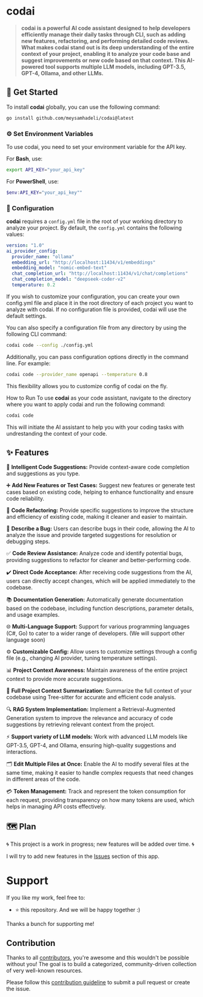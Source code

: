 # codai

> **codai is a powerful AI code assistant designed to help developers efficiently manage their daily tasks through CLI, such as adding new features, refactoring,
and performing detailed code reviews. What makes codai stand out is its deep understanding of the entire context of your project, 
enabling it to analyze your code base and suggest improvements or new code based on that context. This AI-powered tool supports multiple
LLM models, including GPT-3.5, GPT-4, Ollama, and other LLMs.**

## 🚀 Get Started
To install **codai** globally, you can use the following command:

```bash
go install github.com/meysamhadeli/codai@latest
```

### ⚙️ Set Environment Variables
To use codai, you need to set your environment variable for the API key.

For **Bash**, use:
```bash
export API_KEY="your_api_key"
```

For **PowerShell**, use:
```powershell
$env:API_KEY="your_api_key""
```
### 🔧 Configuration
**codai** requires a `config.yml` file in the root of your working directory to analyze your project. By default, the `config.yml` contains the following values:
```yml
version: "1.0"
ai_provider_config:
  provider_name: "ollama"
  embedding_url: "http://localhost:11434/v1/embeddings"
  embedding_model: "nomic-embed-text"
  chat_completion_url: "http://localhost:11434/v1/chat/completions"
  chat_completion_model: "deepseek-coder-v2"
  temperature: 0.2
```
If you wish to customize your configuration, you can create your own config.yml file and place it in the root directory of each project you want to analyze with codai. If no configuration file is provided, codai will use the default settings.

You can also specify a configuration file from any directory by using the following CLI command:
```bash
codai code --config ./config.yml
```
Additionally, you can pass configuration options directly in the command line. For example:
```bash
codai code --provider_name openapi --temperature 0.8
```
This flexibility allows you to customize config of codai on the fly.

How to Run
To use **codai** as your code assistant, navigate to the directory where you want to apply codai and run the following command:

```bash
codai code
```
This will initiate the AI assistant to help you with your coding tasks with undrestanding the context of your code.

## ✨ Features

🧠 **Intelligent Code Suggestions:**
Provide context-aware code completion and suggestions as you type.

➕ **Add New Features or Test Cases:**
Suggest new features or generate test cases based on existing code, helping to enhance functionality and ensure code reliability.

🔄 **Code Refactoring:**
Provide specific suggestions to improve the structure and efficiency of existing code, making it cleaner and easier to maintain.

🐛 **Describe a Bug:**
Users can describe bugs in their code, allowing the AI to analyze the issue and provide targeted suggestions for resolution or debugging steps.

✅ **Code Review Assistance:**
Analyze code and identify potential bugs, providing suggestions to refactor for cleaner and better-performing code.

✔️ **Direct Code Acceptance:**
After receiving code suggestions from the AI, users can directly accept changes, which will be applied immediately to the codebase.

📚 **Documentation Generation:**
Automatically generate documentation based on the codebase, including function descriptions, parameter details, and usage examples.

🌐 **Multi-Language Support:**
Support for various programming languages (C#, Go) to cater to a wider range of developers. (We will support other language soon)

⚙️ **Customizable Config:**
Allow users to customize settings through a config file (e.g., changing AI provider, tuning temperature settings).

📊 **Project Context Awareness:**
Maintain awareness of the entire project context to provide more accurate suggestions.

🌳 **Full Project Context Summarization:** 
Summarize the full context of your codebase using Tree-sitter for accurate and efficient code analysis.

🔍 **RAG System Implementation:**
Implement a Retrieval-Augmented Generation system to improve the relevance and accuracy of code suggestions by retrieving relevant context from the project.

⚡ **Support variety of LLM models:**
Work with advanced LLM models like GPT-3.5, GPT-4, and Ollama, ensuring high-quality suggestions and interactions.

🗂️ **Edit Multiple Files at Once:**
Enable the AI to modify several files at the same time, making it easier to handle complex requests that need changes in different areas of the code.

💳 **Token Management:**
Track and represent the token consumption for each request, providing transparency on how many tokens are used, which helps in managing API costs effectively.

## 🗺️ Plan
🌀 This project is a work in progress; new features will be added over time. 🌀

I will try to add new features in the [Issues](https://github.com/meysamhadeli/codai/issues) section of this app.

# Support

If you like my work, feel free to:

- ⭐ this repository. And we will be happy together :)

Thanks a bunch for supporting me!

## Contribution

Thanks to all [contributors](https://github.com/meysamhadeli/codai/graphs/contributors), you're awesome and this wouldn't be possible without you! The goal is to build a categorized, community-driven collection of very well-known resources.

Please follow this [contribution guideline](./CONTRIBUTION.md) to submit a pull request or create the issue.
